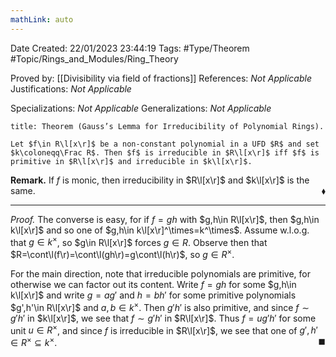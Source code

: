 ```yaml
---
mathLink: auto
---
```


<div class="topSpace"></div>

Date Created: 22/01/2023 23:44:19
Tags: #Type/Theorem #Topic/Rings_and_Modules/Ring_Theory

Proved by: [[Divisibility via field of fractions]]
References: <i>Not Applicable</i>
Justifications: <i>Not Applicable</i>

Specializations: <i>Not Applicable</i>
Generalizations: <i>Not Applicable</i>

``` ad-Theorem
title: Theorem (Gauss’s Lemma for Irreducibility of Polynomial Rings).

Let $f\in R\l[x\r]$ be a non-constant polynomial in a UFD $R$ and set $k\coloneqq\Frac R$. Then $f$ is irreducible in $R\l[x\r]$ iff $f$ is primitive in $R\l[x\r]$ and irreducible in $k\l[x\r]$.

```

<b>Remark.</b> If $f$ is monic, then irreducibility in $R\l[x\r]$ and $k\l[x\r]$ is the same.<span style="float:right;">$\blacklozenge$</span>

---

<i>Proof.</i> The converse is easy, for if $f=gh$ with $g,h\in R\l[x\r]$, then $g,h\in k\l[x\r]$ and so one of $g,h\in k\l[x\r]^\times=k^\times$. Assume w.l.o.g. that $g\in k^\times$, so $g\in R\l[x\r]$ forces $g\in R$. Observe then that $R=\cont\l(f\r)=\cont\l(gh\r)=g\cont\l(h\r)$, so $g\in R^\times$.

For the main direction, note that irreducible polynomials are primitive, for otherwise we can factor out its content. Write $f=gh$ for some $g,h\in k\l[x\r]$ and write $g=ag'$ and $h=bh'$ for some primitive polynomials $g',h'\in R\l[x\r]$ and $a,b\in k^\times$. Then $g'h'$ is also primitive, and since $f\sim g'h'$ in $k\l[x\r]$, we see that $f\sim g'h'$ in $R\l[x\r]$. Thus $f=ug'h'$ for some unit $u\in R^\times$, and since $f$ is irreducible in $R\l[x\r]$, we see that one of $g',h'\in R^\times\subseteq k^\times$.<span style="float:right;">$\blacksquare$</span>
